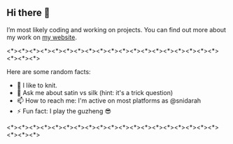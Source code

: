 ## Hi there 👋 

I’m most likely coding and working on projects. You can find out more about my work on [my website](sarahdi.com).

<\*><\*><\*><\*><\*><\*><\*><\*><\*><\*><\*><\*><\*><\*><\*><\*><\*><\*><\*><\*><\*><\*>

Here are some random facts:
- 🌱 I like to knit.
- 💬 Ask me about satin vs silk (hint: it's a trick question)
- 📫 How to reach me: I'm active on most platforms as @snidarah
- ⚡ Fun fact: I play the guzheng 😎

<\*><\*><\*><\*><\*><\*><\*><\*><\*><\*><\*><\*><\*><\*><\*><\*><\*><\*><\*><\*><\*><\*>

